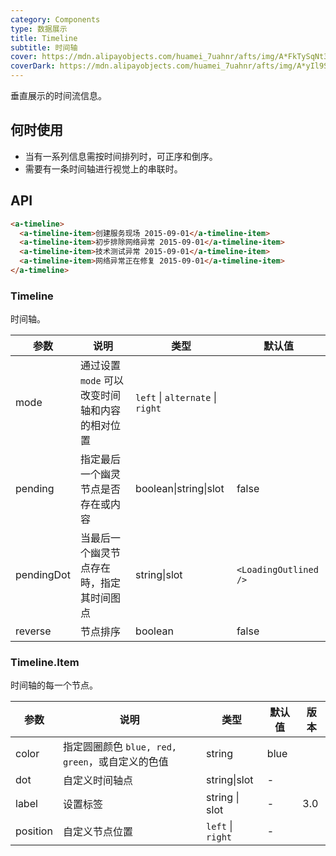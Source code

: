 ```yaml
---
category: Components
type: 数据展示
title: Timeline
subtitle: 时间轴
cover: https://mdn.alipayobjects.com/huamei_7uahnr/afts/img/A*FkTySqNt3sYAAAAAAAAAAAAADrJ8AQ/original
coverDark: https://mdn.alipayobjects.com/huamei_7uahnr/afts/img/A*yIl9S4hAIBcAAAAAAAAAAAAADrJ8AQ/original
---
```


垂直展示的时间流信息。

## 何时使用

- 当有一系列信息需按时间排列时，可正序和倒序。
- 需要有一条时间轴进行视觉上的串联时。

## API

```html
<a-timeline>
  <a-timeline-item>创建服务现场 2015-09-01</a-timeline-item>
  <a-timeline-item>初步排除网络异常 2015-09-01</a-timeline-item>
  <a-timeline-item>技术测试异常 2015-09-01</a-timeline-item>
  <a-timeline-item>网络异常正在修复 2015-09-01</a-timeline-item>
</a-timeline>
```

### Timeline

时间轴。

| 参数 | 说明 | 类型 | 默认值 |
| --- | --- | --- | --- |
| mode | 通过设置 `mode` 可以改变时间轴和内容的相对位置 | `left` \| `alternate` \| `right` |  |
| pending | 指定最后一个幽灵节点是否存在或内容 | boolean\|string\|slot | false |
| pendingDot | 当最后一个幽灵节点存在時，指定其时间图点 | string\|slot | `<LoadingOutlined />` |
| reverse | 节点排序 | boolean | false |

### Timeline.Item

时间轴的每一个节点。

| 参数     | 说明                                            | 类型              | 默认值 | 版本 |
| -------- | ----------------------------------------------- | ----------------- | ------ | ---- |
| color    | 指定圆圈颜色 `blue, red, green`，或自定义的色值 | string            | blue   |      |
| dot      | 自定义时间轴点                                  | string\|slot      | -      |      |
| label    | 设置标签                                        | string \| slot    | -      | 3.0  |
| position | 自定义节点位置                                  | `left` \| `right` | -      |      |
